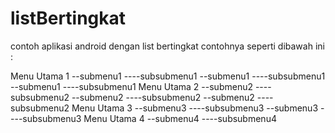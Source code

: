 listBertingkat
==============

contoh aplikasi android dengan list bertingkat contohnya seperti dibawah ini :

Menu Utama 1
--submenu1
----subsubmenu1
--submenu1
----subsubmenu1
--submenu1
----subsubmenu1
Menu Utama 2
--submenu2
----subsubmenu2
--submenu2
----subsubmenu2
--submenu2
----subsubmenu2
Menu Utama 3
--submenu3
----subsubmenu3
--submenu3
----subsubmenu3
Menu Utama 4
--submenu4
----subsubmenu4
